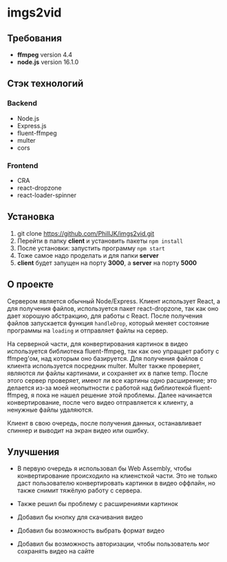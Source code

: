 # imgs2vid

## Требования

-   **ffmpeg** version 4.4
-   **node.js** version 16.1.0

## Стэк технологий

### Backend

-   Node.js
-   Express.js
-   fluent-ffmpeg
-   multer
-   cors

### Frontend

-   CRA
-   react-dropzone
-   react-loader-spinner

## Установка

1. git clone https://github.com/PhillJK/imgs2vid.git
2. Перейти в папку **client** и установить пакеты `npm install`
3. После установки: запустить программу `npm start`
4. Тоже самое надо проделать и для папки **server**
5. **client** будет запущен на порту **3000**, а **server** на порту **5000**

## О проекте

Сервером является обычный Node/Express. Клиент использует React, а для получения файлов, используется пакет react-dropzone, так как оно дает хорошую абстракцию, для работы с React. После получения файлов запускается функция `handleDrop`, который меняет состояние программы на `loading` и отправляет файлы на сервер.

На серверной части, для конвертирования картинок в видео используется библиотека fluent-ffmpeg, так как оно упращает работу с ffmpeg'ом, над которым оно базируется. Для получения файлов с клиента используется посредник multer. Multer также проверяет, являются ли файлы картинами, и сохраняет их в папке temp. После этого сервер проверяет, имеют ли все картины одно расширение; это делается из-за моей неопытности с работой над библиотекой fluent-ffmpeg, я пока не нашел решение этой проблемы. Далее начинается конвертирование, после чего видео отправляется к клиенту, а ненужные файлы удаляются.

Клиент в свою очередь, после получения данных, останавливает спиннер и выводит на экран видео или ошибку.

## Улучшения

-   В первую очередь я использовал бы Web Assembly, чтобы конвертирование происходило на клиенсткой части. Это не только даст пользователю конвертировать картинки в видео оффлайн, но также снимит тяжёлую работу с сервера.

-   Также решил бы проблему с расширениями картинок

-   Добавил бы кнопку для скачивания видео

-   Добавил бы возможность выбрать формат видео

-   Добавил бы возможность авторизации, чтобы пользователь мог сохранять видео на сайте
